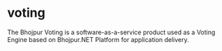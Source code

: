 # voting
The Bhojpur Voting is a software-as-a-service product used as a Voting Engine based on Bhojpur.NET Platform for application delivery.
